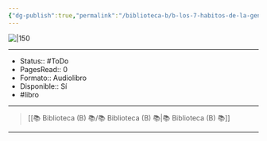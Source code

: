 ```yaml
---
{"dg-publish":true,"permalink":"/biblioteca-b/b-los-7-habitos-de-la-gente-altamente-efectiva/"}
---
```



![|150](https://pictures.abebooks.com/isbn/9788449304323-es.jpg)

---

- Status:: #ToDo 
- PagesRead:: 0 
- Formato:: Audiolibro
- Disponible:: Sí
- #libro 

---

> [[📚 Biblioteca (B) 📚/📚 Biblioteca (B) 📚\|📚 Biblioteca (B) 📚]]

---